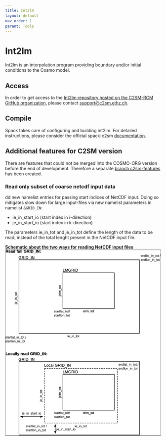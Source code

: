 ```yaml
---
title: Int2lm
layout: default
nav_order: 1
parent: Tools
---
```


# Int2lm
Int2lm is an interpolation program providing boundary and/or initial conditions to the Cosmo model.

## Access
In order to get access to the [Int2lm repository hosted on the C2SM-RCM GitHub organization](https://github.com/C2SM-RCM/int2lm), 
please contact support@c2sm.ethz.ch.

## Compile
Spack takes care of configuring and building int2lm. For detailed instructions,
please consider the official spack-c2sm [documentation](https://c2sm.github.io/spack-c2sm/latest).

## Additional features for C2SM version
There are features that could not be merged into the COSMO-ORG version before the end of development.
Therefore a separate [branch c2sm-features](https://github.com/C2SM-RCM/int2lm/tree/c2sm-features) has been created.

### Read only subset of coarse netcdf input data 
dd new namelist entries for passing start indices of NetCDF input. 
Doing so mitigates slow down for large input-files via new namelist parameters in namelist `&GRID_IN`:

* ie_in_start_io (start index in i-direction)
* je_in_start_io (start index in k-direction) 

The parameters ie_in_tot and je_in_tot define the length of the data to be read, instead of the total lenght present in the NetCDF input file. 

**Schematic about the two ways for reading NetCDF input files**
![](images/int2lm_subset_schematic.png)

